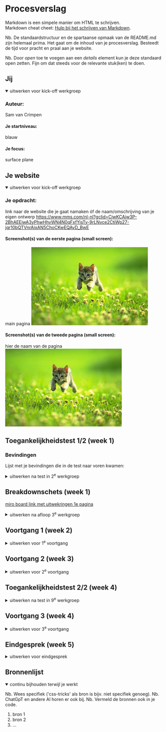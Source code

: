 # Procesverslag
Markdown is een simpele manier om HTML te schrijven.  
Markdown cheat cheet: [Hulp bij het schrijven van Markdown](https://github.com/adam-p/markdown-here/wiki/Markdown-Cheatsheet).

Nb. De standaardstructuur en de spartaanse opmaak van de README.md zijn helemaal prima. Het gaat om de inhoud van je procesverslag. Besteedt de tijd voor pracht en praal aan je website.

Nb. Door *open* toe te voegen aan een *details* element kun je deze standaard open zetten. Fijn om dat steeds voor de relevante stuk(ken) te doen.





## Jij

<details open>
  <summary>uitwerken voor kick-off werkgroep</summary>

  ### Auteur:
  Sam van Crimpen

  #### Je startniveau:
  blauw

  #### Je focus:
  surface plane
 
</details>





## Je website

<details open>
  <summary>uitwerken voor kick-off werkgroep</summary>

  ### Je opdracht:
  link naar de website die je gaat namaken óf de naam/omschrijving van je eigen ontwerp
  https://www.mms.com/nl-nl?gclid=CjwKCAjw3P-2BhAEEiwA3yPhwHhvWN4N0qFxfYisTy-9rLNvce2CtiWp27-jqr10bQTVnrAixAN5ChoCKwEQAvD_BwE

  #### Screenshot(s) van de eerste pagina (small screen): 
  main pagina
  <img src="readme-images/dummy-plaatje.jpg" width="375px" alt="omschrijving van de pagina">

  #### Screenshot(s) van de tweede pagina (small screen):
  hier de naam van de pagina  
  <img src="readme-images/dummy-plaatje.jpg" width="375px" alt="omschrijving van de pagina">
 
</details>



## Toegankelijkheidstest 1/2 (week 1)
  ### Bevindingen
  Lijst met je bevindingen die in de test naar voren kwamen:
<details>
  <summary>uitwerken na test in 2<sup>e</sup> werkgroep</summary>
de screenreader las METER&M'S in plaats van m&m's
door twee keer op de pijltjestoets te tikken, ging ie van vertellen over menu naar klikken op menu. ik weet niet of ik dit zelf handig zou vinden.
de screenreader beschreef de afbeelding voordat hij vertelede waar de knop naartoe zou leiden: ÄFBEELDING, HARTJES GEVULD MET RODE EN WITTE M&M'S
hij vertelde ook over een afbeelding die helemaal geen link was, hierdoor was er geen onderscheid te horen tussen een afbeeldingsknop en een normale afbeelding.
de "ontwerp je eigen m&m pagina" is ontbruikbaar voor mensen die een screenreader gebruiken.
er miste op de homepagina een aantal screenreader prompts.
er zit een bewegend element, die beweegt tijdens het scrollen(in ieder geval op de laptop versie) deze word per woord voorgelezen, een slechtziende krijgt dus geen volledige ervaring van wat er getoond word op het scherm.
sommige teksten waren in het engels
de plaatjes die geen knoppen zijn werden naarmate je verder op de pagina was steeds vervelender om mee te werken (item heeft geen primaire actie).
er werd niks in detail verteld over de afbeeldingen. "design verjaardagsmix" "design bruiloft mix" 
de knop stond elke keer aan de onderkant, je moest elke keer door meerdere teksten en afbeeldingen heenscrollen.
bij een carrousel menu ging de narrator steeds de vorige afbeelding uitleggen, daardoor wist ik niet meer waar ik was.
er was soms wel uitleg van wat er te zien was, :buisje m&m's, prijs 3,50/stuk
iets bestellen op een productpagina was eigenlijk praktisch onmogelijk, ik moest door heel veel dingen scrollen voordat ik de koopknop had gevonden.
er waren op de website steeds stukjes in het engels en in het nederlands.
alle knoppen en tekst werden apart verteld, je moest elke keer 3 keer doortikken voordat je bij de knop uitkwam
er was niet meteen duidelijk wat een knop was en wat niet, wat navigeren moeilijk maakt. 
je kan ook je eigen pakken smaenstellen, en de eigen kleur m&M kiezen. dit menu was ook weer lastig te bedienen.
"item heeft geen eigen functie"


</details>



## Breakdownschets (week 1)
<a href="https://miro.com/app/board/uXjVLdggZVo=/?share_link_id=460490364818">miro board link met uitwekringen 1e pagina</a>
<details>
  <summary>uitwerken na afloop 3<sup>e</sup> werkgroep</summary>

  ### de hele pagina: 
  <img src="readme-images/dummy-plaatje.jpg" width="375px" alt="breakdown van de hele pagina">

  ### dynamisch deel (bijv menu): 
  <img src="readme-images/dummy-plaatje.jpg" width="375px" alt="breakdown van een dynamisch deel">

  ### wellicht nog een dynamisch deel (bijv filter): 
  <img src="readme-images/dummy-plaatje.jpg" width="375px" alt="breakdown van nog een dynamisch deel">
    <a href="https://miro.com/app/board/uXjVLdggZVo=/?share_link_id=460490364818">miro board link met uitwekringen 1e pagina</a>
</details>





## Voortgang 1 (week 2)

<details>
  <summary>uitwerken voor 1<sup>e</sup> voortgang</summary>

  ### Stand van zaken
  hier dit ging goed & dit was lastig (neem ook screenshots op van delen van je website en code)
  ik had door mijn minor heel weinig tijd om wat neer te zetten voor deze eerste werkgroep.


  ### Agenda voor meeting
  samen met je groepje opstellen

  | student 1      | student 2          | student 3    | student 4        |
  | ---            | ---                | ---          | ---              |
  | dit bespreken  | en dit             | en ik dit    | en dan ik dat    |
  | en dat ook nog | dit als er tijd is | nog een punt | dit wil ik zeker |
  | ...            | ...                | ...          | ...              |


  ### Verslag van meeting
  hier na afloop snel de uitkomsten van de meeting vastleggen

  - punt 1
  - punt 2
  - nog een punt
  - ...

  a11y goede plek om accessibility info te vinden
  alistapart.com article now you see mee over hoe je dingen kan verbergen
  naar een andere pagina is een link
aria label voor iets onzichtbaars, bijvoorbeeld specifieke knop (shop now tshirts ipv shop now)
zorg dat de code is geschreven voor screenreader, tekst bovenaan etc etc
lijstje met social media is ook een nav 
mdn is altijd up to date voor html dingen!



</details>





## Voortgang 2 (week 3)

<details>
  <summary>uitwerken voor 2<sup>e</sup> voortgang</summary>

  ### Stand van zaken
  hier dit ging goed & dit was lastig (neem ook screenshots op van delen van je website en code)


  ### Agenda voor meeting
  samen met je groepje opstellen

  | student 1      | student 2          | student 3    | student 4        |
  | ---            | ---                | ---          | ---              |
  | dit bespreken  | en dit             | en ik dit    | en dan ik dat    |
  | en dat ook nog | dit als er tijd is | nog een punt | dit wil ik zeker |
  | ...            | ...                | ...          | ...              |


  ### Verslag van meeting
  hier na afloop snel de uitkomsten van de meeting vastleggen

  - punt 1
  - punt 2
  - nog een punt
- ...

</details>





## Toegankelijkheidstest 2/2 (week 4)

<details>
  <summary>uitwerken na test in 9<sup>e</sup> werkgroep</summary>

  ### Bevindingen
  Lijst met je bevindingen die in de test naar voren kwamen (geef ook aan wat er verbeterd is):

</details>





## Voortgang 3 (week 4)

<details>
  <summary>uitwerken voor 3<sup>e</sup> voortgang</summary>

  ### Stand van zaken
  hier dit ging goed & dit was lastig (neem ook screenshots op van delen van je website en code)


  ### Agenda voor meeting
  samen met je groepje opstellen

  | student 1      | student 2          | student 3    | student 4        |
  | ---            | ---                | ---          | ---              |
  | dit bespreken  | en dit             | en ik dit    | en dan ik dat    |
  | en dat ook nog | dit als er tijd is | nog een punt | dit wil ik zeker |
  | ...            | ...                | ...          | ...              |


  ### Verslag van meeting
  hier na afloop snel de uitkomsten van de meeting vastleggen

  - punt 1
  - punt 2
  - nog een punt
  - ...

</details>





## Eindgesprek (week 5)

<details>
  <summary>uitwerken voor eindgesprek</summary>

  ### Je uitkomst - karakteristiek screenshots:
  <img src="readme-images/dummy-plaatje.jpg" width="375px" alt="uitomst opdracht 1">


  ### Dit ging goed/Heb ik geleerd: 
  Korte omschrijving met plaatjes

  <img src="readme-images/dummy-plaatje.jpg" width="375px" alt="top">


  ### Dit was lastig/Is niet gelukt:
  Korte omschrijving met plaatjes

  <img src="readme-images/dummy-plaatje.jpg" width="375px" alt="bummer">
</details>





## Bronnenlijst

<details open>
  <summary>continu bijhouden terwijl je werkt</summary>

  Nb. Wees specifiek ('css-tricks' als bron is bijv. niet specifiek genoeg). 
  Nb. ChatGpT en andere AI horen er ook bij.
  Nb. Vermeld de bronnen ook in je code.

  1. bron 1
  2. bron 2
  3. ...

</details>
